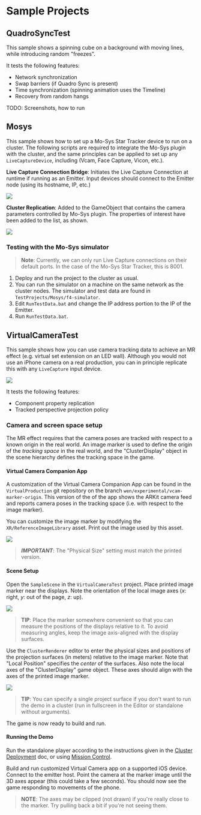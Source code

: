 # Sample Projects

## QuadroSyncTest

This sample shows a spinning cube on a background with moving lines, while introducing random "freezes".

It tests the following features:
* Network synchronization
* Swap barriers (if Quadro Sync is present)
* Time synchronization (spinning animation uses the Timeline)
* Recovery from random hangs

TODO: Screenshots, how to run

## Mosys

This sample shows how to set up a Mo-Sys Star Tracker device to run on a cluster. The following scripts are required to integrate the Mo-Sys plugin with the cluster, and the same principles can be applied to set up any `LiveCaptureDevice`, including (Vcam, Face Capture, Vicon, etc.).

**Live Capture Connection Bridge**: Initiates the Live Capture Connection at runtime if running as an Emitter. Input devices should connect to the Emitter node (using its hostname, IP, etc.)

![](images/live-capture-bridge.png)

**Cluster Replication**: Added to the GameObject that contains the camera parameters controlled by Mo-Sys plugin. The properties of interest have been added to the list, as shown.

![](images/cluster-replication-mosys.png)

### Testing with the Mo-Sys simulator

> **Note**:  Currently, we can only run Live Capture connections on their default ports. In the case of the Mo-Sys Star Tracker, this is 8001.

1. Deploy and run the project to the cluster as usual.
2. You can run the simulator on a machine on the same network as the cluster nodes. The simulator and test data are found in `TestProjects/Mosys/f4-simulator`.
3. Edit `RunTestData.bat` and change the IP address portion to the IP of the Emitter.
4. Run `RunTestData.bat`.

## VirtualCameraTest

This sample shows how you can use camera tracking data to achieve an MR effect (e.g. virtual set extension on an LED wall). Although you would not use an iPhone camera on a real production, you can in principle replicate this with any `LiveCapture` input device.

![](images/livecapture-tracking.gif)

It tests the following features:
* Component property replication
* Tracked perspective projection policy

### Camera and screen space setup

The MR effect requires that the camera poses are tracked with respect to a known origin in the real world. An image marker is used to define the origin of the _tracking space_ in the real world, and the "ClusterDisplay" object in the scene hierarchy defines the tracking space in the game.

#### Virtual Camera Companion App

A customization of the Virtual Camera Companion App can be found in the `VirtualProduction` git repository on the branch `wen/experimental/vcam-marker-origin`. This version of the of the app shows the ARKit camera feed and reports camera poses in the tracking space (i.e. with respect to the image marker).

You can customize the image marker by modifying the `XR/ReferenceImageLibrary` asset. Print out the image used by this asset.

![](images/ref-image-library.png)

> **_IMPORTANT_**:  The "Physical Size" setting must match the printed version.

#### Scene Setup

Open the `SampleScene` in the `VirtualCameraTest` project. Place printed image marker near the displays. Note the orientation of the local image axes (_x_: right, _y_: out of the page, _z_: up).

![](images/tracking-origin-world.png)

> **TIP**:  Place the marker somewhere convenient so that you can measure the positions of the displays relative to it. To avoid measuring angles, keep the image axis-aligned with the display surfaces.

Use the `ClusterRenderer` editor to enter the physical sizes and positions of the projection surfaces (in meters) relative to the image marker. Note that "Local Position" specifies the _center_ of the surfaces. Also note the local axes of the "ClusterDisplay" game object. These axes should align with the axes of the printed image marker.

![](images/tracking-origin-scene.png)

> **TIP**:  You can specify a single project surface if you don't want to run the demo in a cluster (run in fullscreen in the Editor or standalone without arguments).
 
The game is now ready to build and run.

#### Running the Demo

Run the standalone player according to the instructions given in the [Cluster Deployment](cluster-operation.md) doc, or using [Mission Control](../../../MissionControl/README.md). 

Build and run customized Virtual Camera app on a supported iOS device. Connect to the emitter host. Point the camera at the marker image until the 3D axes appear (this could take a few seconds). You should now see the game responding to movements of the phone.

> **NOTE**: The axes may be clipped (not drawn) if you're really close to the marker. Try pulling back a bit if you're not seeing them.
